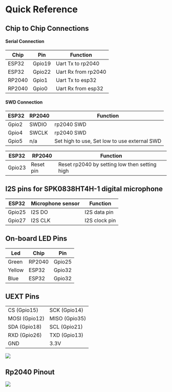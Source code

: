 # Quick Reference

## Chip to Chip Connections

#### Serial Connection
|Chip|Pin|Function|
|---|---|---|
|ESP32 |Gpio19|Uart Tx to rp2040|
|ESP32 |Gpio22|Uart Rx from rp2040|
|RP2040|Gpio1 |Uart Tx to esp32|
|RP2040|Gpio0 |Uart Rx from esp32|

#### SWD Connection
|ESP32|RP2040|Function|
|---|---|---|
|Gpio2|SWDIO|rp2040 SWD|
|Gpio4|SWCLK|rp2040 SWD|
|Gpio5| n/a |Set high to use, Set low to use external SWD|

|ESP32|RP2040|Function|
|---|---|---|
|Gpio23|Reset pin|Reset rp2040 by setting low then setting high|

## I2S pins for SPK0838HT4H-1 digital microphone
|ESP32|Microphone sensor|Function|
|---|---|---|
|Gpio25|I2S DO|I2S data pin|
|Gpio27|I2S CLK|I2S clock pin|

## On-board LED Pins

|Led|Chip|Pin|
|---|---|---|
|Green |RP2040|Gpio25|
|Yellow|ESP32 |Gpio32|
|Blue  |ESP32 |Gpio32|

## UEXT Pins
|               |               |
| ---           | ---           |
| CS   (Gpio15) | SCK  (Gpio14) |
| MOSI (Gpio12) | MISO (Gpio35) |
| SDA  (Gpio18) | SCL  (Gpio21) |
| RXD  (Gpio26) | TXD  (Gpio13) |
| GND           | 3.3V          |

![](http://www.udoo.org/docs-key/img/p3_header.jpg)

## Rp2040 Pinout

![](http://www.udoo.org/docs-key/img/p1_p2_p5_headers.png)
